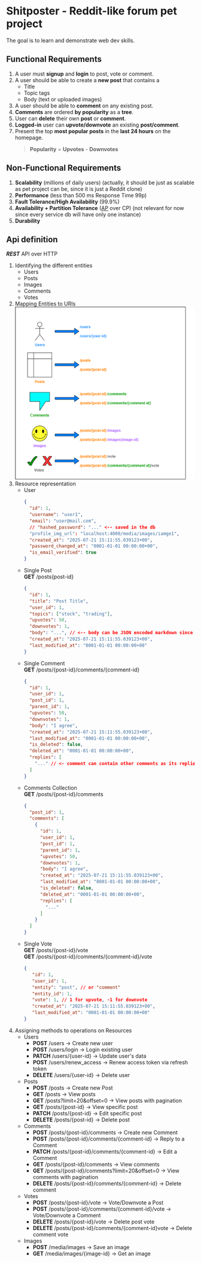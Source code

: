 # **Shitposter** - Reddit-like forum pet project
The goal is to learn and demonstrate web dev skills.

## Functional Requirements
1. A user must **signup** and **login** to post, vote or comment.
2. A user should be able to create a **new post** that contains a
   - Title
   - Topic tags
   - Body (text or uploaded images)
3. A user should be able to **comment** on any existing post.
4. **Comments** are ordered **by popularity** as a **tree**.
5. User can **delete** their own **post** or **comment**.
6. **Logged-in** user can **upvote/downvote** an existing **post/comment**.
7. Present the top **most popular posts** in the **last 24 hours** on the homepage.
   > **Popularity** = **Upvotes** - **Downvotes**

## Non-Functional Requirements
1. **Scalability** (millions of daily users) (actually, it should be just as scalable as pet project can be, since it is just a Reddit clone)
2. **Performance** (less than 500 ms Response Time 99p)
3. **Fault Tolerance/High Availability** (99.9%)
4. **Availability + Partition Tolerance** (<ins>AP</ins> over CP) (not relevant for now since every service db will have only one instance)
5. **Durability**

## Api definition
***REST*** API over HTTP

1. Identifying the different entities
   - Users
   - Posts
   - Images
   - Comments
   - Votes
2. Mapping Entities to URIs</br>
![diagram shows respective URI for each entity](./entities_to_uris.png)
3. Resource representation
   - User
      ```json
      {
        "id": 1,
        "username": "user1",
        "email": "user@mail.com",
        // "hashed_password": "..." <-- saved in the db
        "profile_img_url": "localhost:4000/media/images/iamge1",
        "created_at": "2025-07-21 15:11:55.039123+00",
        "password_changed_at": "0001-01-01 00:00:00+00",
        "is_email_verified": true
      }
      ```
   - Single Post</br>
      **GET** /posts{post-id}
      ```json
      {
        "id": 1,
        "title": "Post Title",
        "user_id": 1,
        "topics": ["stock", "trading"],
        "upvotes": 50,
        "downvotes": 1,
        "body": "...", // <-- body can be JSON encoded markdown since it can contain both text and images.
        "created_at": "2025-07-21 15:11:55.039123+00",
        "last_modified_at": "0001-01-01 00:00:00+00"
      }
      ```
   - Single Comment</br>
      **GET** /posts/{post-id}/comments/{comment-id}
      ```json
      {
        "id": 1,
        "user_id": 1,
        "post_id": 1,
        "parent_id": 1,
        "upvotes": 50,
        "downvotes": 1,
        "body": "I agree",
        "created_at": "2025-07-21 15:11:55.039123+00",
        "last_modified_at": "0001-01-01 00:00:00+00",
        "is_deleted": false,
        "deleted_at": "0001-01-01 00:00:00+00",
        "replies": [
          "..." // <- comment can contain other comments as its replies since
        ]
      }
      ```
   - Comments Collection</br>
      **GET** /posts/{post-id}/comments
      ```json
      {
        "post_id": 1,
        "comments": [
          {
            "id": 1,
            "user_id": 1,
            "post_id": 1,
            "parent_id": 1,
            "upvotes": 50,
            "downvotes": 1,
            "body": "I agree",
            "created_at": "2025-07-21 15:11:55.039123+00",
            "last_modified_at": "0001-01-01 00:00:00+00",
            "is_deleted": false,
            "deleted_at": "0001-01-01 00:00:00+00",
            "replies": [
              "..." 
            ]
          }
        ]
      }
      ```
   - Single Vote</br>
      **GET** /posts/{post-id}/vote</br>
      **GET** /posts/{post-id}/comments/{comment-id}/vote
      ```json
      {
         "id": 1,
         "user_id": 1,
         "entity": "post", // or "comment"
         "entity_id": 1,
         "vote": 1, // 1 for upvote, -1 for downvote
         "created_at": "2025-07-21 15:11:55.039123+00",
         "last_modified_at": "0001-01-01 00:00:00+00"
      }
      ```
4. Assigning methods to operations on Resources
   - Users
      - **POST** /users → Create new user
      - **POST** /users/login → Login existing user
      - **PATCH** /users/{user-id} → Update user's data
      - **POST** /users/renew_access → Renew access token via refresh token
      - **DELETE** /users/{user-id} → Delete user
   - Posts
      - **POST** /posts → Create new Post
      - **GET** /posts → View posts
      - **GET** /posts?limit=20&offset=0 → View posts with pagination
      - **GET** /posts/{post-id} → View specific post
      - **PATCH** /posts/{post-id} → Edit specific post
      - **DELETE** /posts/{post-id} → Delete post
   - Comments
      - **POST** /posts/{post-id}/comments → Create new Comment
      - **POST** /posts/{post-id}/comments/{comment-id} → Reply to a Comment
      - **PATCH** /posts/{post-id}/comments/{comment-id} → Edit a Comment
      - **GET** /posts/{post-id}/comments → View comments
      - **GET** /posts/{post-id}/comments?limit=20&offset=0 → View comments with pagination
      - **DELETE** /posts/{post-id}/comments/{comment-id} → Delete comment
   - Votes
      - **POST** /posts/{post-id}/vote → Vote/Downvote a Post
      - **POST** /posts/{post-id}/comments/{comment-id}/vote → Vote/Downvote a Comment
      - **DELETE** /posts/{post-id}/vote → Delete post vote
      - **DELETE** /posts/{post-id}/comments/{comment-id}vote → Delete comment vote
   - Images
      - **POST** /media/images → Save an image
      - **GET** /media/images/{image-id} → Get an image